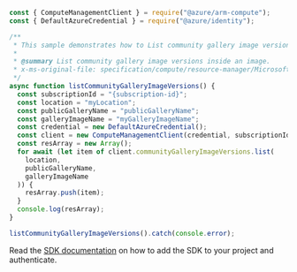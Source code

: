 ```javascript
const { ComputeManagementClient } = require("@azure/arm-compute");
const { DefaultAzureCredential } = require("@azure/identity");

/**
 * This sample demonstrates how to List community gallery image versions inside an image.
 *
 * @summary List community gallery image versions inside an image.
 * x-ms-original-file: specification/compute/resource-manager/Microsoft.Compute/stable/2022-01-03/GalleryRP/examples/communityGalleryExamples/CommunityGalleryImageVersion_List.json
 */
async function listCommunityGalleryImageVersions() {
  const subscriptionId = "{subscription-id}";
  const location = "myLocation";
  const publicGalleryName = "publicGalleryName";
  const galleryImageName = "myGalleryImageName";
  const credential = new DefaultAzureCredential();
  const client = new ComputeManagementClient(credential, subscriptionId);
  const resArray = new Array();
  for await (let item of client.communityGalleryImageVersions.list(
    location,
    publicGalleryName,
    galleryImageName
  )) {
    resArray.push(item);
  }
  console.log(resArray);
}

listCommunityGalleryImageVersions().catch(console.error);
```

Read the [SDK documentation](https://github.com/Azure/azure-sdk-for-js/blob/%40azure%2Farm-compute_19.0.0/sdk/compute/arm-compute/README.md) on how to add the SDK to your project and authenticate.
